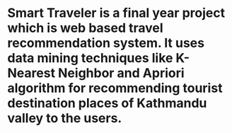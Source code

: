# Smart Traveler is a final year project which is web based travel recommendation system. It uses data mining techniques like K-Nearest Neighbor and Apriori algorithm for recommending tourist destination places of Kathmandu valley to the users.
